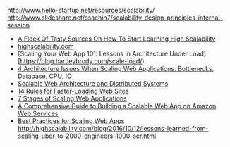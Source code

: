 
http://www.hello-startup.net/resources/scalability/
http://www.slideshare.net/ssachin7/scalability-design-principles-internal-session
* [A Flock Of Tasty Sources On How To Start Learning High Scalability](http://highscalability.com/blog/2014/11/24/a-flock-of-tasty-sources-on-how-to-start-learning-high-scala.html)
* [highscalability.com](http://highscalability.com/)
* [Scaling Your Web App 101: Lessons in Architecture Under Load)[https://blog.hartleybrody.com/scale-load/)
* [4 Architecture Issues When Scaling Web Applications: Bottlenecks, Database, CPU, IO](
http://highscalability.com/blog/2014/5/12/4-architecture-issues-when-scaling-web-applications-bottlene.html)
* [Scalable Web Architecture and Distributed Systems](http://www.aosabook.org/en/distsys.html)
* [14 Rules for Faster-Loading Web Sites](http://stevesouders.com/hpws/rules.php)
* [7 Stages of Scaling Web Applications](http://www.slideshare.net/davemitz/7-stages-of-scaling-web-applications/)
* [A Comprehensive Guide to Building a Scalable Web App on Amazon Web Services](https://www.airpair.com/aws/posts/building-a-scalable-web-app-on-amazon-web-services-p1)
* [Best Practices for Scaling Web Apps](https://www.youtube.com/watch?v=tQ2V9QSv48M)
http://highscalability.com/blog/2016/10/12/lessons-learned-from-scaling-uber-to-2000-engineers-1000-ser.html
